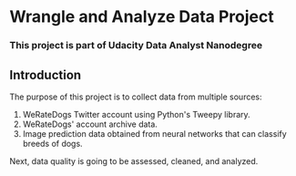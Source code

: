 # Wrangle and Analyze Data Project

### This project is part of Udacity Data Analyst Nanodegree

## Introduction

The purpose of this project is to collect data from multiple sources:

1. WeRateDogs Twitter account using Python's Tweepy library.
2. WeRateDogs' account archive data.
3. Image prediction data obtained from neural networks that can classify breeds of dogs.

Next, data quality is going to be assessed, cleaned, and analyzed.
